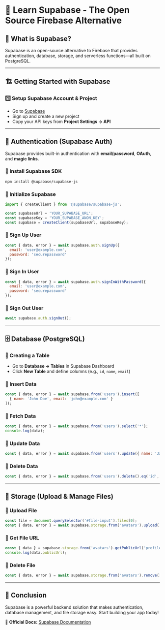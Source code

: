 # 🚀 Learn Supabase - The Open Source Firebase Alternative


## 📌 What is Supabase?
Supabase is an open-source alternative to Firebase that provides authentication, database, storage, and serverless functions—all built on PostgreSQL.

---

## 🏗 Getting Started with Supabase

### 1️⃣ Setup Supabase Account & Project
- Go to [Supabase](https://supabase.com/)
- Sign up and create a new project
- Copy your API keys from **Project Settings → API**

---

## 🔑 Authentication (Supabase Auth)
Supabase provides built-in authentication with **email/password**, **OAuth**, and **magic links**.

### 📍 Install Supabase SDK
```sh
npm install @supabase/supabase-js
```

### 📍 Initialize Supabase
```js
import { createClient } from '@supabase/supabase-js';

const supabaseUrl = 'YOUR_SUPABASE_URL';
const supabaseKey = 'YOUR_SUPABASE_ANON_KEY';
const supabase = createClient(supabaseUrl, supabaseKey);
```

### 📍 Sign Up User
```js
const { data, error } = await supabase.auth.signUp({
  email: 'user@example.com',
  password: 'securepassword'
});
```

### 📍 Sign In User
```js
const { data, error } = await supabase.auth.signInWithPassword({
  email: 'user@example.com',
  password: 'securepassword'
});
```

### 📍 Sign Out User
```js
await supabase.auth.signOut();
```

---

## 🗄 Database (PostgreSQL)
### 📍 Creating a Table
- Go to **Database → Tables** in Supabase Dashboard
- Click **New Table** and define columns (e.g., `id`, `name`, `email`)

### 📍 Insert Data
```js
const { data, error } = await supabase.from('users').insert([
  { name: 'John Doe', email: 'john@example.com' }
]);
```

### 📍 Fetch Data
```js
const { data, error } = await supabase.from('users').select('*');
console.log(data);
```

### 📍 Update Data
```js
const { data, error } = await supabase.from('users').update({ name: 'Jane Doe' }).eq('id', 1);
```

### 📍 Delete Data
```js
const { data, error } = await supabase.from('users').delete().eq('id', 1);
```

---

## 📂 Storage (Upload & Manage Files)
### 📍 Upload File
```js
const file = document.querySelector('#file-input').files[0];
const { data, error } = await supabase.storage.from('avatars').upload('profile.jpg', file);
```

### 📍 Get File URL
```js
const { data } = supabase.storage.from('avatars').getPublicUrl('profile.jpg');
console.log(data.publicUrl);
```

### 📍 Delete File
```js
const { data, error } = await supabase.storage.from('avatars').remove(['profile.jpg']);
```

---

## 🎯 Conclusion
Supabase is a powerful backend solution that makes authentication, database management, and file storage easy. Start building your app today!

🔗 **Official Docs:** [Supabase Documentation](https://supabase.com/docs)
